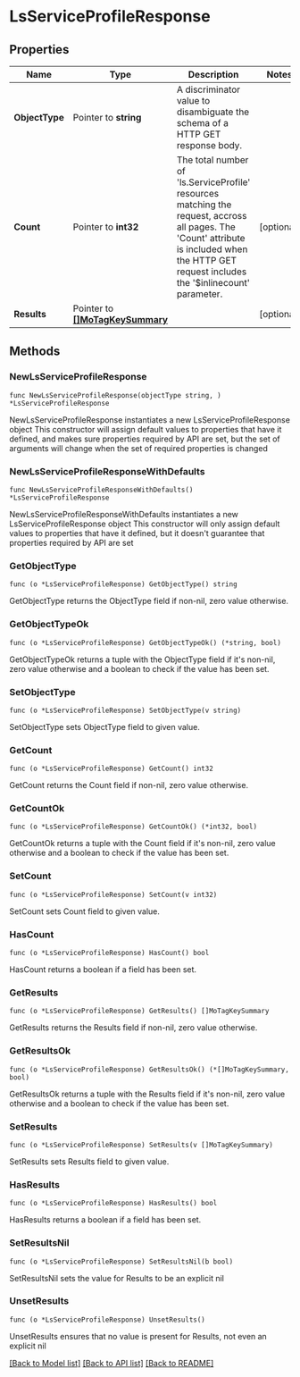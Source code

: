 # LsServiceProfileResponse

## Properties

Name | Type | Description | Notes
------------ | ------------- | ------------- | -------------
**ObjectType** | Pointer to **string** | A discriminator value to disambiguate the schema of a HTTP GET response body. | 
**Count** | Pointer to **int32** | The total number of &#39;ls.ServiceProfile&#39; resources matching the request, accross all pages. The &#39;Count&#39; attribute is included when the HTTP GET request includes the &#39;$inlinecount&#39; parameter. | [optional] 
**Results** | Pointer to [**[]MoTagKeySummary**](mo.TagKeySummary.md) |  | [optional] 

## Methods

### NewLsServiceProfileResponse

`func NewLsServiceProfileResponse(objectType string, ) *LsServiceProfileResponse`

NewLsServiceProfileResponse instantiates a new LsServiceProfileResponse object
This constructor will assign default values to properties that have it defined,
and makes sure properties required by API are set, but the set of arguments
will change when the set of required properties is changed

### NewLsServiceProfileResponseWithDefaults

`func NewLsServiceProfileResponseWithDefaults() *LsServiceProfileResponse`

NewLsServiceProfileResponseWithDefaults instantiates a new LsServiceProfileResponse object
This constructor will only assign default values to properties that have it defined,
but it doesn't guarantee that properties required by API are set

### GetObjectType

`func (o *LsServiceProfileResponse) GetObjectType() string`

GetObjectType returns the ObjectType field if non-nil, zero value otherwise.

### GetObjectTypeOk

`func (o *LsServiceProfileResponse) GetObjectTypeOk() (*string, bool)`

GetObjectTypeOk returns a tuple with the ObjectType field if it's non-nil, zero value otherwise
and a boolean to check if the value has been set.

### SetObjectType

`func (o *LsServiceProfileResponse) SetObjectType(v string)`

SetObjectType sets ObjectType field to given value.


### GetCount

`func (o *LsServiceProfileResponse) GetCount() int32`

GetCount returns the Count field if non-nil, zero value otherwise.

### GetCountOk

`func (o *LsServiceProfileResponse) GetCountOk() (*int32, bool)`

GetCountOk returns a tuple with the Count field if it's non-nil, zero value otherwise
and a boolean to check if the value has been set.

### SetCount

`func (o *LsServiceProfileResponse) SetCount(v int32)`

SetCount sets Count field to given value.

### HasCount

`func (o *LsServiceProfileResponse) HasCount() bool`

HasCount returns a boolean if a field has been set.

### GetResults

`func (o *LsServiceProfileResponse) GetResults() []MoTagKeySummary`

GetResults returns the Results field if non-nil, zero value otherwise.

### GetResultsOk

`func (o *LsServiceProfileResponse) GetResultsOk() (*[]MoTagKeySummary, bool)`

GetResultsOk returns a tuple with the Results field if it's non-nil, zero value otherwise
and a boolean to check if the value has been set.

### SetResults

`func (o *LsServiceProfileResponse) SetResults(v []MoTagKeySummary)`

SetResults sets Results field to given value.

### HasResults

`func (o *LsServiceProfileResponse) HasResults() bool`

HasResults returns a boolean if a field has been set.

### SetResultsNil

`func (o *LsServiceProfileResponse) SetResultsNil(b bool)`

 SetResultsNil sets the value for Results to be an explicit nil

### UnsetResults
`func (o *LsServiceProfileResponse) UnsetResults()`

UnsetResults ensures that no value is present for Results, not even an explicit nil

[[Back to Model list]](../README.md#documentation-for-models) [[Back to API list]](../README.md#documentation-for-api-endpoints) [[Back to README]](../README.md)


